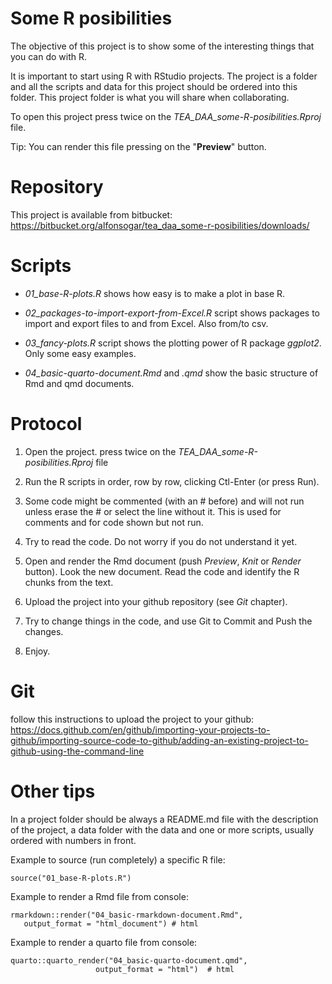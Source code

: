 # Some R posibilities

The objective of this project is to show some of the interesting things that you can do with R. 

It is important to start using R with RStudio projects. 
The project is a folder and all the scripts and data for this project should be ordered into this folder. 
This project folder is what you will share when collaborating. 

To open this project press twice on the *TEA_DAA_some-R-posibilities.Rproj* file.

Tip: You can render this file pressing on the "**Preview**" button.

# Repository

This project is available from bitbucket:
https://bitbucket.org/alfonsogar/tea_daa_some-r-posibilities/downloads/

# Scripts

- *01_base-R-plots.R* shows how easy is to make a plot in base R. 

- *02_packages-to-import-export-from-Excel.R* script shows packages to import and export files to and from Excel. Also from/to csv. 

- *03_fancy-plots.R* script shows the plotting power of R package *ggplot2*. Only some easy examples. 

- *04_basic-quarto-document.Rmd* and *.qmd* show the basic structure of Rmd and qmd documents. 

# Protocol

1. Open the project. press twice on the *TEA_DAA_some-R-posibilities.Rproj* file

2. Run the R scripts in order, row by row, clicking Ctl-Enter (or press Run). 

3. Some code might be commented (with an # before) and will not run unless erase the # or select the line without it. This is used for comments and for code shown but not run. 

4. Try to read the code. Do not worry if you do not understand it yet. 

5. Open and render the Rmd document (push *Preview*, *Knit* or *Render* button). Look the new document. Read the code and identify the R chunks from the text. 

6. Upload the project into your github repository (see *Git* chapter). 

7. Try to change things in the code, and use Git to Commit and Push the changes. 

8. Enjoy.

# Git

follow this instructions to upload the project to your github:
https://docs.github.com/en/github/importing-your-projects-to-github/importing-source-code-to-github/adding-an-existing-project-to-github-using-the-command-line

# Other tips

In a project folder should be always a README.md file with the description of the project, a data folder with the data and one or more scripts, usually ordered with numbers in front. 

Example to source (run completely) a specific R file:

```
source("01_base-R-plots.R")
```

Example to render a Rmd file from console:  

```
rmarkdown::render("04_basic-rmarkdown-document.Rmd",
   output_format = "html_document") # html
```

Example to render a quarto file from console:  

```
quarto::quarto_render("04_basic-quarto-document.qmd", 
                   output_format = "html")  # html
```



